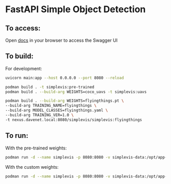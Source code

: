 FastAPI Simple Object Detection
===============================

To access:
----------

Open [docs](docs) in your browser to access the Swagger UI

To build:
---------

For development:

```sh
uvicorn main:app --host 0.0.0.0 --port 8080 --reload
```

```sh
podman build . -t simplevis:pre-trained
podman build . --build-arg WEIGHTS=coco_uavs -t simplevis:uavs
```

```sh
podman build . --build-arg WEIGHTS=flyingthings.pt \
--build-arg TRAINING_NAME=flyingthings \
--build-arg MODEL_CLASSES=flyingthings.yaml \
--build-arg TRAINING_VER=1.0 \
-t nexus.davenet.local:8080/simplevis/simplevis:flyingthings
```

To run:
-------

With the pre-trained weights:

```sh
podman run -d --name simplevis -p 8080:8080 -v simplevis-data:/opt/app-root/src/simplevis-data simplevis:pretrained
```

With the custom weights:
```sh
podman run -d --name simplevis -p 8080:8080 -v simplevis-data:/opt/app-root/src/simplevis-data simplevis:uavs
```
